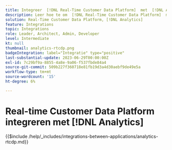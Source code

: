 ```yaml
---
title: Integreer  [!DNL Real-Time Customer Data Platform]  met  [!DNL Analytics]
description: Leer hoe te om  [!DNL Real-Time Customer Data Platform]  met  [!DNL Analytics] te integreren.
solution: Real-Time Customer Data Platform, [!DNL Analytics]
feature: Integrations
topic: Integrations
role: Leader, Architect, Admin, Developer
level: Intermediate
kt: null
thumbnail: analytics-rtcdp.png
badgeIntegration: label="Integratie" type="positive"
last-substantial-update: 2023-06-29T00:00:00Z
exl-id: 7c29bf9a-8855-4a8e-9a06-f537fbde84a4
source-git-commit: 509b227f360718e81fb19d3a4d30aebf9de49e5a
workflow-type: tm+mt
source-wordcount: '15'
ht-degree: 6%

---
```


# Real-time Customer Data Platform integreren met [!DNL Analytics]

{{$include /help/_includes/integrations-between-applications/analytics-rtcdp.md}}
